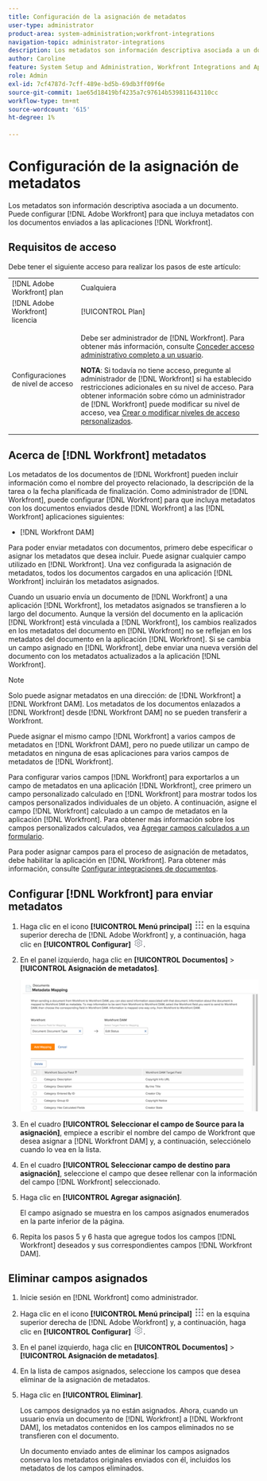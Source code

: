 ```yaml
---
title: Configuración de la asignación de metadatos
user-type: administrator
product-area: system-administration;workfront-integrations
navigation-topic: administrator-integrations
description: Los metadatos son información descriptiva asociada a un documento. Puede configurar [!DNL Adobe Workfront] para que incluya metadatos con los documentos enviados a [!DNL Workfront] aplicaciones.
author: Caroline
feature: System Setup and Administration, Workfront Integrations and Apps
role: Admin
exl-id: 7cf4787d-7cff-489e-bd5b-69db3ff09f6e
source-git-commit: 1ae65d18419bf4235a7c97614b539811643110cc
workflow-type: tm+mt
source-wordcount: '615'
ht-degree: 1%

---
```


# Configuración de la asignación de metadatos

Los metadatos son información descriptiva asociada a un documento. Puede configurar [!DNL Adobe Workfront] para que incluya metadatos con los documentos enviados a las aplicaciones [!DNL Workfront].

## Requisitos de acceso

Debe tener el siguiente acceso para realizar los pasos de este artículo:

<table style="table-layout:auto"> 
 <col> 
 <col> 
 <tbody> 
  <tr> 
   <td role="rowheader">[!DNL Adobe Workfront] plan</td> 
   <td>Cualquiera</td> 
  </tr> 
  <tr> 
   <td role="rowheader">[!DNL Adobe Workfront] licencia</td> 
   <td>[!UICONTROL Plan]</td> 
  </tr> 
  <tr> 
   <td role="rowheader">Configuraciones de nivel de acceso</td> 
   <td> <p>Debe ser administrador de [!DNL Workfront]. Para obtener más información, consulte <a href="../../administration-and-setup/add-users/configure-and-grant-access/grant-a-user-full-administrative-access.md" class="MCXref xref">Conceder acceso administrativo completo a un usuario</a>.</p> <p><b>NOTA</b>: Si todavía no tiene acceso, pregunte al administrador de [!DNL Workfront] si ha establecido restricciones adicionales en su nivel de acceso. Para obtener información sobre cómo un administrador de [!DNL Workfront] puede modificar su nivel de acceso, vea <a href="../../administration-and-setup/add-users/configure-and-grant-access/create-modify-access-levels.md" class="MCXref xref">Crear o modificar niveles de acceso personalizados</a>.</p> </td> 
  </tr> 
 </tbody> 
</table>

## Acerca de [!DNL Workfront] metadatos

Los metadatos de los documentos de [!DNL Workfront] pueden incluir información como el nombre del proyecto relacionado, la descripción de la tarea o la fecha planificada de finalización. Como administrador de [!DNL Workfront], puede configurar [!DNL Workfront] para que incluya metadatos con los documentos enviados desde [!DNL Workfront] a las [!DNL Workfront] aplicaciones siguientes:

* [!DNL Workfront DAM]

Para poder enviar metadatos con documentos, primero debe especificar o asignar los metadatos que desea incluir. Puede asignar cualquier campo utilizado en [!DNL Workfront]. Una vez configurada la asignación de metadatos, todos los documentos cargados en una aplicación [!DNL Workfront] incluirán los metadatos asignados.

Cuando un usuario envía un documento de [!DNL Workfront] a una aplicación [!DNL Workfront], los metadatos asignados se transfieren a lo largo del documento. Aunque la versión del documento en la aplicación [!DNL Workfront] está vinculada a [!DNL Workfront], los cambios realizados en los metadatos del documento en [!DNL Workfront] no se reflejan en los metadatos del documento en la aplicación [!DNL Workfront]. Si se cambia un campo asignado en [!DNL Workfront], debe enviar una nueva versión del documento con los metadatos actualizados a la aplicación [!DNL Workfront].

>[!NOTE]
>
>Solo puede asignar metadatos en una dirección: de [!DNL Workfront] a [!DNL Workfront DAM]. Los metadatos de los documentos enlazados a [!DNL Workfront] desde [!DNL Workfront DAM] no se pueden transferir a Workfront.

Puede asignar el mismo campo [!DNL Workfront] a varios campos de metadatos en [!DNL Workfront DAM], pero no puede utilizar un campo de metadatos en ninguna de esas aplicaciones para varios campos de metadatos de [!DNL Workfront].

Para configurar varios campos [!DNL Workfront] para exportarlos a un campo de metadatos en una aplicación [!DNL Workfront], cree primero un campo personalizado calculado en [!DNL Workfront] para mostrar todos los campos personalizados individuales de un objeto. A continuación, asigne el campo [!DNL Workfront] calculado a un campo de metadatos en la aplicación [!DNL Workfront]. Para obtener más información sobre los campos personalizados calculados, vea [Agregar campos calculados a un formulario](/help/quicksilver/administration-and-setup/customize-workfront/create-manage-custom-forms/form-designer/design-a-form/add-a-calculated-field.md).

Para poder asignar campos para el proceso de asignación de metadatos, debe habilitar la aplicación en [!DNL Workfront]. Para obtener más información, consulte [Configurar integraciones de documentos](../../administration-and-setup/configure-integrations/configure-document-integrations.md).

## Configurar [!DNL Workfront] para enviar metadatos

1. Haga clic en el icono **[!UICONTROL Menú principal]** ![](assets/main-menu-icon.png) en la esquina superior derecha de [!DNL Adobe Workfront] y, a continuación, haga clic en **[!UICONTROL Configurar]** ![](assets/gear-icon-settings.png).

1. En el panel izquierdo, haga clic en **[!UICONTROL Documentos]** > **[!UICONTROL Asignación de metadatos]**.

   ![](assets/metadata-mapping.png)

1. En el cuadro **[!UICONTROL Seleccionar el campo de Source para la asignación]**, empiece a escribir el nombre del campo de Workfront que desea asignar a [!DNL Workfront DAM] y, a continuación, selecciónelo cuando lo vea en la lista.
1. En el cuadro **[!UICONTROL Seleccionar campo de destino para asignación]**, seleccione el campo que desee rellenar con la información del campo [!DNL Workfront] seleccionado.

1. Haga clic en **[!UICONTROL Agregar asignación]**.

   El campo asignado se muestra en los campos asignados enumerados en la parte inferior de la página.

1. Repita los pasos 5 y 6 hasta que agregue todos los campos [!DNL Workfront] deseados y sus correspondientes campos [!DNL Workfront DAM].

## Eliminar campos asignados

1. Inicie sesión en [!DNL Workfront] como administrador.
1. Haga clic en el icono **[!UICONTROL Menú principal]** ![](assets/main-menu-icon.png) en la esquina superior derecha de [!DNL Adobe Workfront] y, a continuación, haga clic en **[!UICONTROL Configurar]** ![](assets/gear-icon-settings.png).

1. En el panel izquierdo, haga clic en **[!UICONTROL Documentos]** > **[!UICONTROL Asignación de metadatos]**.

1. En la lista de campos asignados, seleccione los campos que desea eliminar de la asignación de metadatos.
1. Haga clic en **[!UICONTROL Eliminar]**.

   Los campos designados ya no están asignados. Ahora, cuando un usuario envía un documento de [!DNL Workfront] a [!DNL Workfront DAM], los metadatos contenidos en los campos eliminados no se transfieren con el documento.

   Un documento enviado antes de eliminar los campos asignados conserva los metadatos originales enviados con él, incluidos los metadatos de los campos eliminados.
